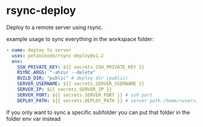 # rsync-deploy

Deploy to a remote server using rsync.

example usage to sync everything in the workspace folder:

```yml
- name: deploy to server
  uses: petanikode/rsync-deploy@v1.2
  env:
    SSH_PRIVATE_KEY: ${{ secrets.SSH_PRIVATE_KEY }}
    RSYNC_ARGS: "-ahzur --delete"
    BUILD_DIR: "public" # deploy dir (public)
    SERVER_USERNAME: ${{ secrets.SERVER_USERNAME }}
    SERVER_IP: ${{ secrets.SERVER_IP }}
    SERVER_PORT: ${{ secrets.SERVER_PORT }} # ssh port
    DEPLOY_PATH: ${{ secrets.DEPLOY_PATH }} # server path /home/<user>/public_html
```

If you only want to sync a specific subfolder you can put that folder in the folder env var instead

